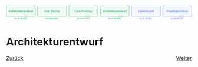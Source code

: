 ![Meilenstein 4: Architekturentwurf bis zum 01.08.2022](../assets/progress-04.png)

# Architekturentwurf

<div>
  <a href="../projektziel.md">Zurück</a>
  <a href="../datenmodell" style="float: right;">Weiter</a>
</div>